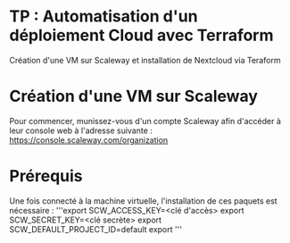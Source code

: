 # TP : Automatisation d'un déploiement Cloud avec Terraform
Création d'une VM sur Scaleway et installation de Nextcloud via Teraform

# Création d'une VM sur Scaleway
Pour commencer, munissez-vous d'un compte Scaleway afin d'accéder à leur console web à l'adresse suivante : https://console.scaleway.com/organization

# Prérequis
Une fois connecté à la machine virtuelle, l'installation de ces paquets est nécessaire :
'''export SCW_ACCESS_KEY=<clé d'accès>
 export SCW_SECRET_KEY=<clé secrète>
 export SCW_DEFAULT_PROJECT_ID=default
 export
 '''
